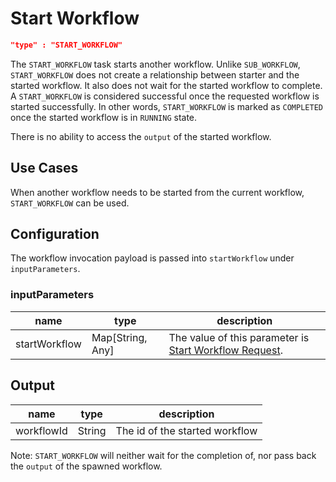 # Start Workflow
```json
"type" : "START_WORKFLOW"
```

The `START_WORKFLOW` task starts another workflow. Unlike `SUB_WORKFLOW`, `START_WORKFLOW` does
not create a relationship between starter and the started workflow. It also does not wait for the started workflow to complete. A `START_WORKFLOW` is 
considered successful once the requested workflow is started successfully. In other words, `START_WORKFLOW` is marked as `COMPLETED` once the started 
workflow is in `RUNNING` state.

There is no ability to access the `output` of the started workflow.

## Use Cases
When another workflow needs to be started from the current workflow, `START_WORKFLOW` can be used. 

## Configuration
The workflow invocation payload is passed into `startWorkflow` under `inputParameters`.

### inputParameters
| name          | type             | description                                                                                                         |
|---------------|------------------|---------------------------------------------------------------------------------------------------------------------|
| startWorkflow | Map[String, Any] | The value of this parameter is [Start Workflow Request](../../../api/startworkflow/index.md#start-workflow-request). |

## Output
| name       | type   | description                    |
|------------|--------|--------------------------------|
| workflowId | String | The id of the started workflow |

Note: `START_WORKFLOW` will neither wait for the completion of, nor pass back the `output` of the spawned workflow.
